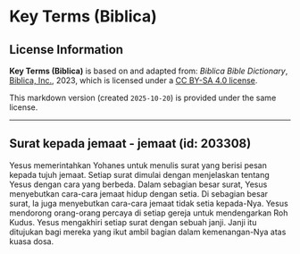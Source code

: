 # Key Terms (Biblica)

## License Information

**Key Terms (Biblica)** is based on and adapted from: _Biblica Bible Dictionary_, [Biblica, Inc.](https://www.biblica.com/), 2023, which is licensed under a [CC BY-SA 4.0 license](https://creativecommons.org/licenses/by-sa/4.0/legalcode.en).

This markdown version (created `2025-10-20`) is provided under the same license.



--------------------------------

## Surat kepada jemaat - jemaat (id: 203308)

Yesus memerintahkan Yohanes untuk menulis surat yang berisi pesan kepada tujuh jemaat. Setiap surat dimulai dengan menjelaskan tentang Yesus dengan cara yang berbeda. Dalam sebagian besar surat, Yesus menyebutkan cara\-cara jemaat hidup dengan setia. Di sebagian besar surat, Ia juga menyebutkan cara\-cara jemaat tidak setia kepada\-Nya. Yesus mendorong orang\-orang percaya di setiap gereja untuk mendengarkan Roh Kudus. Yesus mengakhiri setiap surat dengan sebuah janji. Janji itu ditujukan bagi mereka yang ikut ambil bagian dalam kemenangan\-Nya atas kuasa dosa.



